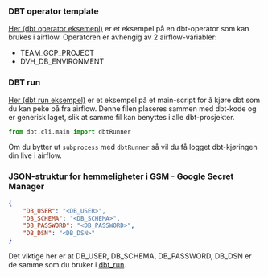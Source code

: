 
### DBT operator template

[Her (dbt operator eksemepl)](dbt_operator.md) er et eksempel på en dbt-operator som kan brukes i airflow.
Operatoren er avhengig av 2 airflow-variabler:
- TEAM_GCP_PROJECT
- DVH_DB_ENVIRONMENT

### DBT run

[Her (dbt run eksempel)](dbt_run.md) er et eksempel på et main-script for å kjøre dbt som du kan peke på fra airflow. Denne filen plaseres sammen med dbt-kode og er generisk laget, slik at samme fil kan benyttes i alle dbt-prosjekter.

```python
from dbt.cli.main import dbtRunner
```
Om du bytter ut `subprocess` med `dbtRunner` så vil du få logget dbt-kjøringen din live i airflow.


### JSON-struktur for hemmeligheter i GSM - Google Secret Manager

```json
{
    "DB_USER": "<DB_USER>", 
    "DB_SCHEMA": "<DB_SCHEMA>", 
    "DB_PASSWORD": "<DB_PASSWORD>", 
    "DB_DSN": "<DB_DSN>"
}
```

Det viktige her er at DB_USER, DB_SCHEMA, DB_PASSWORD, DB_DSN er de samme som du bruker i [dbt_run](dbt_run.md).
